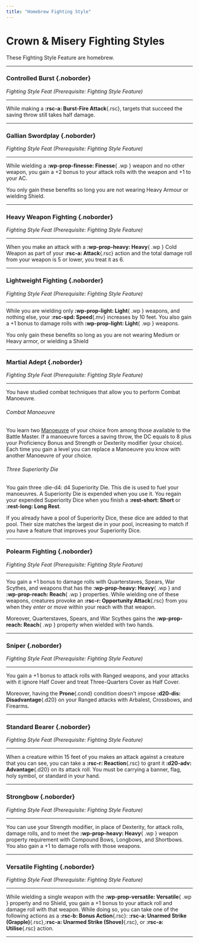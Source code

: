 ```yaml
---
title: "Homebrew Fighting Style"
---
```


# Crown & Misery Fighting Styles

These Fighting Style Feature are homebrew.

<div class="dl-bootstrap" markdown>

---

### Controlled Burst {.noborder}

_Fighting Style Feat (Prerequisite: Fighting Style Feature)_

<hr class="hr-solid">

While making a **:rsc-a: Burst-Fire Attack**{.rsc}, targets that succeed the saving throw still takes half damage.

---

### Gallian Swordplay {.noborder}

_Fighting Style Feat (Prerequisite: Fighting Style Feature)_

<hr class="hr-solid">

While wielding a **:wp-prop-finesse: Finesse**{ .wp } weapon and no other weapon, you gain a +2 bonus to your attack rolls with the weapon and +1 to your AC. 

You only gain these benefits so long you are not wearing Heavy Armour or wielding Shield.

---

### Heavy Weapon Fighting {.noborder}

_Fighting Style Feat (Prerequisite: Fighting Style Feature)_

<hr class="hr-solid">  

When you make an attack with a **:wp-prop-heavy: Heavy**{ .wp } Cold Weapon as part of your **:rsc-a: Attack**{.rsc} action and the total damage roll from your weapon is 5 or lower, you treat it as 6.

--- 

### Lightweight Fighting {.noborder}

_Fighting Style Feat (Prerequisite: Fighting Style Feature)_

<hr class="hr-solid">  

While you are wielding only **:wp-prop-light: Light**{ .wp } weapons, and nothing else, your **:rsc-spd: Speed**{.mv} increases by 10 feet. You also gain a +1 bonus to damage rolls with **:wp-prop-light: Light**{ .wp } weapons.

You only gain these benefits so long as you are not wearing Medium or Heavy armor, or wielding a Shield

---

### Martial Adept {.noborder}

_Fighting Style Feat (Prerequisite: Fighting Style Feature)_

<hr class="hr-solid">

You have studied combat techniques that allow you to perform Combat Manoeuvre.

###### Combat Manoeuvre 

You learn two [Manoeuvre](../../class-options/fighter-manoeuvre/index.md) of your choice from among those available to the Battle Master. If a manoeuvre forces a saving throw, the DC equals to 8 plus your Proficiency Bonus and Strength or Dexterity modifier (your choice). Each time you gain a level you can replace a Manoeuvre you know with another Manoeuvre of your choice.

###### Three Superiority Die 

You gain three :die-d4: d4 Superiority Die. This die is used to fuel your manoeuvres. A Superiority Die is expended when you use it. You regain your expended Superiority Dice when you finish a **:rest-short: Short** or **:rest-long: Long Rest**.

If you already have a pool of Superiority Dice, these dice are added to that pool. Their size matches the largest die in your pool, increasing to match if you have a feature that improves your Superiority Dice.

---

### Polearm Fighting {.noborder}

_Fighting Style Feat (Prerequisite: Fighting Style Feature)_

<hr class="hr-solid">

You gain a +1 bonus to damage rolls with Quarterstaves, Spears, War Scythes, and weapons that has the **:wp-prop-heavy: Heavy**{ .wp } and **:wp-prop-reach: Reach**{ .wp } properties. While wielding one of these weapons, creatures provoke an **:rsc-r: Opportunity Attack**{.rsc} from you when they *enter* or *move* within your reach with that weapon. 

Moreover, Quarterstaves, Spears, and War Scythes gains the **:wp-prop-reach: Reach**{ .wp } property when wielded with two hands.

---

### Sniper {.noborder}

_Fighting Style Feat (Prerequisite: Fighting Style Feature)_

<hr class="hr-solid">

You gain a +1 bonus to attack rolls with Ranged weapons, and your attacks with it ignore Half Cover and treat Three-Quarters Cover as Half Cover.

Moreover, having the **Prone**{.cond} condition doesn't impose **:d20-dis: Disadvantage**{.d20} on your Ranged attacks with Arbalest, Crossbows, and Firearms.

---

### Standard Bearer {.noborder}

_Fighting Style Feat (Prerequisite: Fighting Style Feature)_

<hr class="hr-solid">

When a creature within 15 feet of you makes an attack against a creature that you can see, you can take a **:rsc-r: Reaction**{.rsc} to grant it **:d20-adv: Advantage**{.d20} on its attack roll. You must be carrying a banner, flag, holy symbol, or standard in your hand.

---

### Strongbow {.noborder}

_Fighting Style Feat (Prerequisite: Fighting Style Feature)_

<hr class="hr-solid">

You can use your Strength modifier, in place of Dexterity, for attack rolls, damage rolls, and to meet the **:wp-prop-heavy: Heavy**{ .wp } weapon property requirement with Compound Bows, Longbows, and Shortbows. You also gain a +1 to damage rolls with those weapons.

---

### Versatile Fighting {.noborder}

_Fighting Style Feat (Prerequisite: Fighting Style Feature)_

<hr class="hr-solid">

While wielding a single weapon with the **:wp-prop-versatile: Versatile**{ .wp } property and no Shield, you gain a +1 bonus to your attack roll and damage roll with that weapon. While doing so, you can take one of the following actions as a **:rsc-b: Bonus Action**{.rsc}: **:rsc-a: Unarmed Strike (Grapple)**{.rsc},**:rsc-a: Unarmed Strike (Shove)**{.rsc}, or **:rsc-a: Utilise**{.rsc} action.

---

</div>